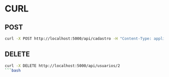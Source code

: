 # CURL

## POST

```bash
curl -X POST http://localhost:5000/api/cadastro -H "Content-Type: application/json" -d '{"name": "Elisa Coelho", "email": "elisa.coelho@email.com", "telefone": "(21) 95678-9012"}'
```

## DELETE

```bash
curl -X DELETE http://localhost:5000/api/usuarios/2
```bash